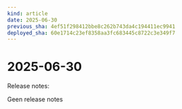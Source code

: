 ```yaml
---
kind: article
date: 2025-06-30
previous_sha: 4ef51f298412bbe8c262b743da4c194411ec9941
deployed_sha: 60e1714c23ef8358aa3fc683445c8722c3e349f7
---
```


# 2025-06-30

Release notes:

Geen release notes
